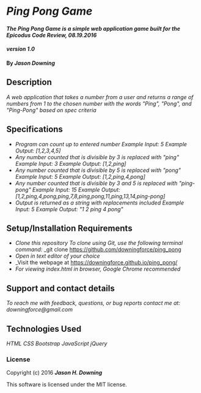 # _Ping Pong Game_

#### _The Ping Pong Game is a simple web application game built for the Epicodus Code Review, 08.19.2016_
#### _version 1.0_

#### By _**Jason Downing**_

## Description

_A web application that takes a number from a user and returns a range of numbers from 1 to the chosen number with the words "Ping", "Pong", and "Ping-Pong" based on spec criteria_

## Specifications

* _Program can count up to entered number_
    _Example Input: 5_
    _Example Output: [1,2,3,4,5]_
* _Any number counted that is divisible by 3 is replaced with "ping"_
    _Example Input: 3_
    _Example Output: [1,2,ping]_
* _Any number counted that is divisible by 5 is replaced with "pong"_
    _Example Input: 5_
    _Example Output: [1,2,ping,4,pong]_
* _Any number counted that is divisible by 3 and 5 is replaced with "ping-pong"_
    _Example Input: 15_
    _Example Output: [1,2,ping,4,pong,ping,7,8,ping,pong,11,ping,13,14,ping-pong]_
* _Output is returned as a string with replacements included_
    _Example Input: 5_
    _Example Output: "1 2 ping 4 pong"_

## Setup/Installation Requirements

* _Clone this repository_
    _To clone using Git, use the following terminal command:_
    _git clone https://github.com/downingforce/ping_pong
* _Open in text editor of your choice_
* _Visit the webpage at https://downingforce.github.io/ping_pong/
* _For viewing index.html in browser, Google Chrome recommended_


## Support and contact details

_To reach me with feedback, questions, or bug reports contact me at: downingforce@gmail.com_

## Technologies Used

_HTML_
_CSS_
_Bootstrap_
_JavaScript_
_jQuery_

### License

Copyright (c) 2016 **_Jason H. Downing_**

This software is licensed under the MIT license.
